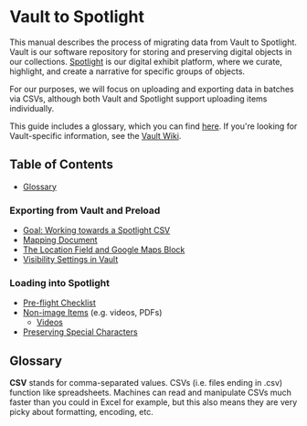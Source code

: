 # Vault to Spotlight

This manual describes the process of migrating data from Vault to Spotlight. Vault is our software repository for storing and preserving digital objects in our collections. [Spotlight](https://exhibits.library.uvic.ca/) is our digital exhibit platform, where we curate, highlight, and create a narrative for specific groups of objects.

For our purposes, we will focus on uploading and exporting data in batches via CSVs, although both Vault and Spotlight support uploading items individually.

This guide includes a glossary, which you can find [here](#glossary). If you're looking for Vault-specific information, see the [Vault Wiki](https://github.com/UVicLibrary/Vault/wiki).

## Table of Contents
* [Glossary](#glossary)

### Exporting from Vault and Preload
* [Goal: Working towards a Spotlight CSV]()
* [Mapping Document]()
* [The Location Field and Google Maps Block]()
* [Visibility Settings in Vault]()

### Loading into Spotlight
* [Pre-flight Checklist]()
* [Non-image Items]() (e.g. videos, PDFs)
  * [Videos]()
* [Preserving Special Characters]()

## Glossary

**CSV** stands for comma-separated values. CSVs (i.e. files ending in .csv) function like spreadsheets. Machines can read and manipulate CSVs much faster than you could in Excel for example, but this also means they are very picky about formatting, encoding, etc.
